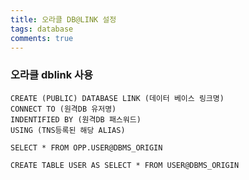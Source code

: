 ```yaml
---
title: 오라클 DB@LINK 설정
tags: database
comments: true
---
```


### 오라클 dblink 사용 ###

```
CREATE (PUBLIC) DATABASE LINK (데이터 베이스 링크명)
CONNECT TO (원격DB 유저명)
INDENTIFIED BY (원격DB 패스워드)
USING (TNS등록된 해당 ALIAS)
```

```
SELECT * FROM OPP.USER@DBMS_ORIGIN

CREATE TABLE USER AS SELECT * FROM USER@DBMS_ORIGIN
```
